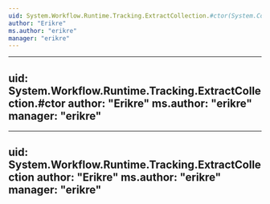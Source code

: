 ```yaml
---
uid: System.Workflow.Runtime.Tracking.ExtractCollection.#ctor(System.Collections.Generic.IEnumerable{System.Workflow.Runtime.Tracking.TrackingExtract})
author: "Erikre"
ms.author: "erikre"
manager: "erikre"
---
```


---
uid: System.Workflow.Runtime.Tracking.ExtractCollection.#ctor
author: "Erikre"
ms.author: "erikre"
manager: "erikre"
---

---
uid: System.Workflow.Runtime.Tracking.ExtractCollection
author: "Erikre"
ms.author: "erikre"
manager: "erikre"
---
